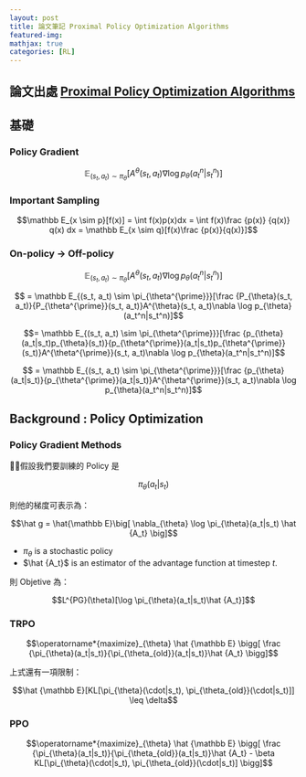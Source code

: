 ```yaml
---
layout: post
title: 論文筆記 Proximal Policy Optimization Algorithms
featured-img: 
mathjax: true
categories: [RL]
---
```


## 論文出處 [Proximal Policy Optimization Algorithms](https://arxiv.org/abs/1707.06347)

## 基礎

### Policy Gradient

$$\mathbb E_{(s_t, a_t) \sim \pi_{\theta}}[A^{\theta}(s_t, a_t)\nabla \log p_{\theta}(a_t^n|s_t^n)]$$

### Important Sampling

$$\mathbb E_{x \sim p}[f(x)] = \int f(x)p(x)dx = \int f(x)\frac {p(x)} {q(x)} q(x) dx = \mathbb E_{x \sim q}[f(x)\frac {p(x)}{q(x)}]$$

### On-policy -> Off-policy

$$\mathbb E_{(s_t, a_t) \sim \pi_{\theta}}[A^{\theta}(s_t, a_t)\nabla \log p_{\theta}(a_t^n|s_t^n)]$$

$$ = \mathbb E_{(s_t, a_t) \sim \pi_{\theta^{\prime}}}[\frac {P_{\theta}(s_t, a_t)}{P_{\theta^{\prime}}(s_t, a_t)}A^{\theta}(s_t, a_t)\nabla \log p_{\theta}(a_t^n|s_t^n)]$$

$$= \mathbb E_{(s_t, a_t) \sim \pi_{\theta^{\prime}}}[\frac {p_{\theta}(a_t|s_t)p_{\theta}(s_t)}{p_{\theta^{\prime}}(a_t|s_t)p_{\theta^{\prime}}(s_t)}A^{\theta^{\prime}}(s_t, a_t)\nabla \log p_{\theta}(a_t^n|s_t^n)]$$

$$ = \mathbb E_{(s_t, a_t) \sim \pi_{\theta^{\prime}}}[\frac {p_{\theta}(a_t|s_t)}{p_{\theta^{\prime}}(a_t|s_t)}A^{\theta^{\prime}}(s_t, a_t)\nabla \log p_{\theta}(a_t^n|s_t^n)]$$


## Background : Policy Optimization

### Policy Gradient Methods

假設我們要訓練的 Policy 是 

$$\pi_{\theta}(a_t|s_t)$$

則他的梯度可表示為：

$$\hat g = \hat{\mathbb E}\big[ \nabla_{\theta} \log \pi_{\theta}(a_t|s_t) \hat {A_t}  \big]$$

*   $\pi_{\theta}$ is a stochastic policy
*   $\hat {A_t}$ is an estimator of the advantage function at timestep $t$.

則 Objetive 為：

$$L^{PG}(\theta)[\log \pi_{\theta}(a_t|s_t)\hat {A_t}]$$

### TRPO

$$\operatorname*{maximize}_{\theta} \hat {\mathbb E} \bigg[ \frac {\pi_{\theta}(a_t|s_t)}{\pi_{\theta_{old}}(a_t|s_t)}\hat {A_t} \bigg]$$

上式還有一項限制：

$$\hat {\mathbb E}[KL[\pi_{\theta}(\cdot|s_t), \pi_{\theta_{old}}(\cdot|s_t)]] \leq \delta$$

### PPO

$$\operatorname*{maximize}_{\theta} \hat {\mathbb E} \bigg[ \frac {\pi_{\theta}(a_t|s_t)}{\pi_{\theta_{old}}(a_t|s_t)}\hat {A_t} - \beta KL[\pi_{\theta}(\cdot|s_t), \pi_{\theta_{old}}(\cdot|s_t)] \bigg]$$

